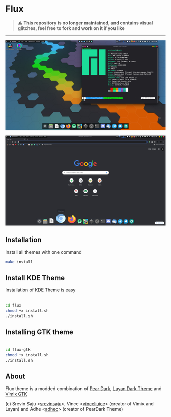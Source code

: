 # Flux

> **:warning: This repository is no longer maintained, and contains visual glitches, feel free to fork and work on it if you like**


-----------


![preview for Flux theme](flux/flux_LF/contents/previews/preview.jpg)

![chromium using Flux Theme](flux/flux_LF/contents/previews/chromium.jpg)

## Installation
Install all themes with one command

```bash
make install
```

## Install KDE Theme
Installation of KDE Theme is easy

```bash

cd flux
chmod +x install.sh
./install.sh

```

## Installing GTK theme

```bash

cd flux-gtk
chmod +x install.sh
./install.sh

```
## About
Flux theme is a modded combination of 
[Pear Dark](https://store.kde.org/p/1313728/), 
[Layan Dark Theme](https://github.com/vinceliuice/Layan-gtk-theme) and 
[Vimix GTK](https://github.com/vinceliuice/vimix-gtk-themes)


(c) 
Srevin Saju <[srevinsaju](https://github.com/srevinsaju)>, 
Vince <[vinceliuice](https://github.com/vinceliuice)> (creator of Vimix and Layan) and 
Adhe <[adhec](https://github.com/adhec)> (creator of PearDark Theme)


